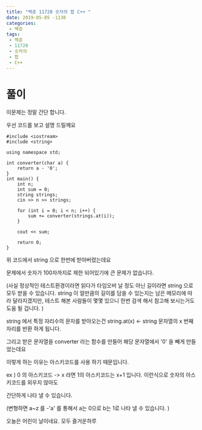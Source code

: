```yaml
---
title: "백준 11720 숫자의 합 C++ "
date: 2019-05-05 -1138
categories: 
 - 백준
tags:
 - 백준
 - 11720
 - 숫자의
 - 합
 - C++
---
```


# 풀이
이문제는 정말 간단 합니다. 

우선 코드를 보고 설명 드릴께요

```
#include <iostream>
#include <string>

using namespace std;

int converter(char a) {
	return a - '0';
}
int main() {
	int n;
	int sum = 0;
	string strings;
	cin >> n >> strings;

	for (int i = 0; i < n; i++) {
		sum += converter(strings.at(i));
	}

	cout << sum;

	return 0;
}
```

위 코드에서 string 으로 한번에 받아버렸는데요

문제에서 숫자가 100자까지로 제한 되어있기에 큰 문제가 없습니다.

(사실 정상적인 테스트환경이라면 읽다가 타임오버 날 정도 아닌 길이라면 string 으로 모두 받을 수 있습니다.  string 이 얼만큼의 길이를 담을 수 있는지는 남은 
메모리에 따라 달라지겠지만, 테스트 해본 사람들이 몇몇 있으니 한번 검색 해서 참고해 보시는거도 도움 될 겁니다. )

string 에서 특정 자리수의 문자를 받아오는건 string.at(x) <- string 문자열의 x 번째 자리를 반환 하게 됩니다. 

그리고 받은 문자열을 converter 라는 함수를 만들어 해당 문자열에서  '0' 을 빼게 만들었는데요

이렇게 하는 이유는 아스키코드를 사용 하기 때문입니다. 

ex ) 0 의 아스키코드 -> x 라면 1의 아스키코드는 x+1 입니다. 이런식으로 숫자의 아스키코드를 외우지 않아도 

간단하게 나타 낼 수 있습니다. 

(변형하면 a~z 를 -'a' 를 통해서 a는 0으로 b는 1로 나타 낼 수 있습니다. )


오늘은 어린이 날이네요. 모두 즐거운하루 

